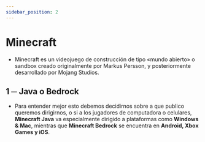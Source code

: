 ```yaml
---
sidebar_position: 2
---
```


# Minecraft
- Minecraft es un videojuego de construcción de tipo «mundo abierto» o sandbox creado originalmente por Markus Persson, ​y posteriormente desarrollado por Mojang Studios.​

## 1 ─ Java o Bedrock
- Para entender mejor esto debemos decidirnos sobre a que publico queremos dirigirnos, o si a los jugadores de computadora o celulares, **Minecraft Java** va especialmente dirigido a plataformas como **Windows & Mac**, mientras que **Minecraft Bedrock** se encuentra en **Android, Xbox Games y iOS**.
